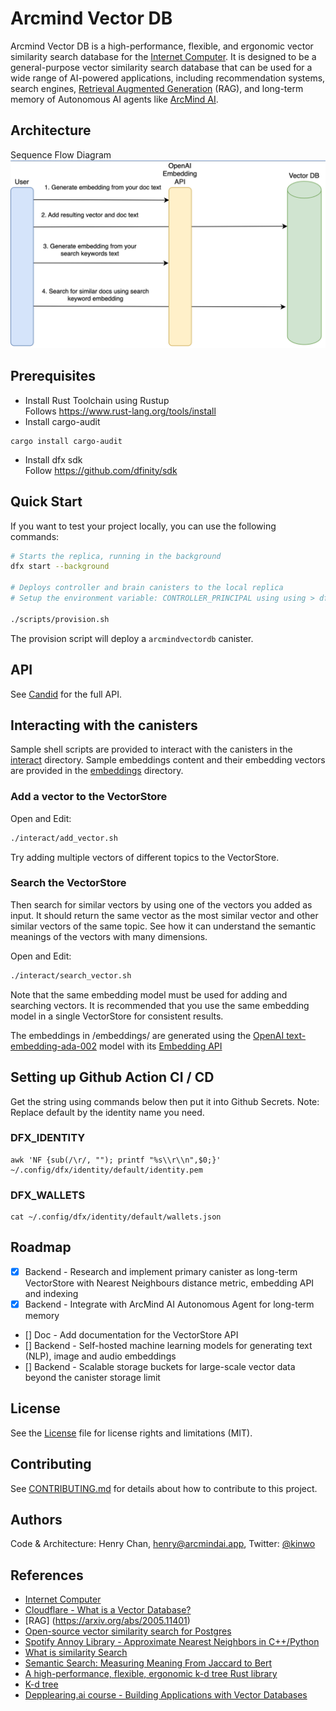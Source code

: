 # Arcmind Vector DB

Arcmind Vector DB is a high-performance, flexible, and ergonomic vector similarity search database for the [Internet Computer](https://internetcomputer.org). It is designed to be a general-purpose vector similarity search database that can be used for a wide range of AI-powered applications, including recommendation systems, search engines, [Retrieval Augmented Generation](https://arxiv.org/abs/2005.11401) (RAG), and long-term memory of Autonomous AI agents like [ArcMind AI](https://github.com/arcmindai/arcmindai).

## Architecture

Sequence Flow Diagram
![ArcMind Vector DB](/diagram/architecture.png)

## Prerequisites

- Install Rust Toolchain using Rustup  
  Follows https://www.rust-lang.org/tools/install
- Install cargo-audit

```
cargo install cargo-audit
```

- Install dfx sdk  
  Follow https://github.com/dfinity/sdk

## Quick Start

If you want to test your project locally, you can use the following commands:

```bash
# Starts the replica, running in the background
dfx start --background

# Deploys controller and brain canisters to the local replica
# Setup the environment variable: CONTROLLER_PRINCIPAL using using > dfx identity get-principal

./scripts/provision.sh
```

The provision script will deploy a `arcmindvectordb` canister.

## API

See [Candid](/src/arcmindvectordb/arcmindvectordb.did) for the full API.

## Interacting with the canisters

Sample shell scripts are provided to interact with the canisters in the [interact](/interact/) directory.
Sample embeddings content and their embedding vectors are provided in the [embeddings](/embeddings/) directory.

### Add a vector to the VectorStore

Open and Edit:

```bash
./interact/add_vector.sh
```

Try adding multiple vectors of different topics to the VectorStore.

### Search the VectorStore

Then search for similar vectors by using one of the vectors you added as input.
It should return the same vector as the most similar vector and other similar vectors of the same topic.
See how it can understand the semantic meanings of the vectors with many dimensions.

Open and Edit:

```bash
./interact/search_vector.sh
```

Note that the same embedding model must be used for adding and searching vectors.
It is recommended that you use the same embedding model in a single VectorStore for consistent results.

The embeddings in /embeddings/ are generated using the [OpenAI text-embedding-ada-002](https://platform.openai.com/docs/guides/embeddings/embedding-models) model with its [Embedding API](https://platform.openai.com/docs/api-reference/embeddings)

## Setting up Github Action CI / CD

Get the string using commands below then put it into Github Secrets.
Note: Replace default by the identity name you need.

### DFX_IDENTITY

```
awk 'NF {sub(/\r/, ""); printf "%s\\r\\n",$0;}' ~/.config/dfx/identity/default/identity.pem
```

### DFX_WALLETS

```
cat ~/.config/dfx/identity/default/wallets.json
```

## Roadmap

- [x] Backend - Research and implement primary canister as long-term VectorStore with Nearest Neighbours distance metric, embedding API and indexing
- [x] Backend - Integrate with ArcMind AI Autonomous Agent for long-term memory
- [] Doc - Add documentation for the VectorStore API
- [] Backend - Self-hosted machine learning models for generating text (NLP), image and audio embeddings
- [] Backend - Scalable storage buckets for large-scale vector data beyond the canister storage limit

## License

See the [License](LICENSE) file for license rights and limitations (MIT).

## Contributing

See [CONTRIBUTING.md](CONTRIBUTING.md) for details about how to contribute to this project.

## Authors

Code & Architecture: Henry Chan, [henry@arcmindai.app](mailto:henry@arcmindai.app), Twitter: [@kinwo](https://twitter.com/kinwo)

## References

- [Internet Computer](https://internetcomputer.org)
- [Cloudflare - What is a Vector Database?](https://developers.cloudflare.com/vectorize/reference/what-is-a-vector-database/)
- [RAG] (https://arxiv.org/abs/2005.11401)
- [Open-source vector similarity search for Postgres](https://github.com/pgvector/pgvector)
- [Spotify Annoy Library - Approximate Nearest Neighbors in C++/Python](https://github.com/spotify/annoy)
- [What is similarity Search](https://www.pinecone.io/learn/what-is-similarity-search/)
- [Semantic Search: Measuring Meaning From Jaccard to Bert](https://www.pinecone.io/learn/semantic-search/)
- [A high-performance, flexible, ergonomic k-d tree Rust library](https://github.com/sdd/kiddo)
- [K-d tree](https://en.wikipedia.org/wiki/K-d_tree)
- [Depplearing.ai course - Building Applications with Vector Databases](https://www.deeplearning.ai/short-courses/building-applications-vector-databases/)
